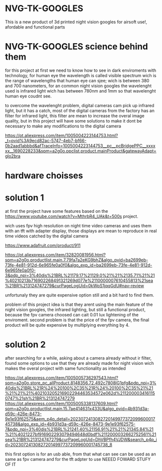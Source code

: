 # NVG-TK-GOOGLES
This is a new product of 3d printed night vision googles for airsoft use!, afordable and functional parts

# NVG-TK-GOOGLES science behind them

for this project at first we need to know how to see in dark enviroments with technology, for human eye the wavelength is called visible spectrum wich is the range of wavelengths that human eye can sjee; wich is between 380 and 700 nanometers, for an common night vision googles the wavelenght used is infrared light wich has between 780nm and 1mm so that wavelenght human eye coudnt see.

to overcome the wavelenght problem, digital cameras cam pick up infrared light, but it has a catch, most of the digital cameras from the factory has an filter for infrared light, this filter are mean to increase the overal image quality, but in this project will have some solutions to make it dont be necessary to make any modifications to the digital camera

https://pt.aliexpress.com/item/1005004223144753.html?_t=pvid%3A9ecd82ac-5747-4eb7-bf66-0b2aad1abbbd&afTraceInfo=1005004223144753__pc__pcBridgePPC__xxxxxx__1690228233&spm=a2g0o.ppclist.product.mainProduct&gatewayAdapt=glo2bra

# hardware choisses 

# solution 1

at first the project have some features based on the https://www.youtube.com/watch?v=MthrbR4_UAk&t=500s project.

wich uses fpv high resolution on night time video cameras and uses them with an tft with adapter display, those displays are mean to reproduce in real time videos catched by the digital camera

https://www.adafruit.com/product/911

https://pt.aliexpress.com/item/32820081956.html?spm=a2g0o.productlist.main.7.79fa7a2eKG9bhZ&algo_pvid=ba2699eb-73fe-4e81-912d-6e965fe0a0f0&algo_exp_id=ba2699eb-73fe-4e81-912d-6e965fe0a0f0-3&pdp_npi=3%40dis%21BRL%21179.17%21129.0%21%21%2135.71%21%21%40210213b716902268491321269d077e%2110000007610455813%21sea%21BR%213124747279&curPageLogUid=0kWpS1jqqGdU#nav-review

unfortunaly they are quite expensive option still and a bit hard to find them.

problem of this project idea is that they arent using the main feature of the night vision googles, the infrared lighting, but still a functional product, because the fpv camera choosed can cait 0.01 lux lightening of the enviroment.
second problem is that the price of the fpv camera, the final product will be quite expensive by multiplying everything by 4.

# solution 2

after searching for a while, asking about a camera already without ir filter, found some options to use that they are already made for night vision wich makes the overal project with same functionality as intended

https://pt.aliexpress.com/item/1005005736297543.html?spm=a2g0o.store_pc_allProduct.8148356.72.492c7808lG1pfg&pdp_npi=3%40dis%21BRL%21R%24%20100%2C35%21R%24%20100%2C35%21%21%21%21%21%402103205216902294463534572e062d%2112000034161150747%21sh%21BR%213124747279
https://pt.aliexpress.com/item/1005005338137609.html?spm=a2g0o.productlist.main.15.7ae414631x433U&algo_pvid=4b931d3a-d59c-426e-8473-9e1e93f62575&aem_p4p_detail=202307241308272014997737209960001745738&algo_exp_id=4b931d3a-d59c-426e-8473-9e1e93f62575-7&pdp_npi=3%40dis%21BRL%21241.40%21156.91%21%21%21345.84%21%21%4021227bf916902293079494648d0bdf%2112000032662752561%21sea%21BR%213124747279&curPageLogUid=DhVBPfh4VJDW&search_p4p_id=202307241308272014997737209960001745738_8

this first option is for an usb able, from that what can see can be used as an same as fpv camera and for the tft adpter to use NEEED FOWARD STUFY OF IT 



